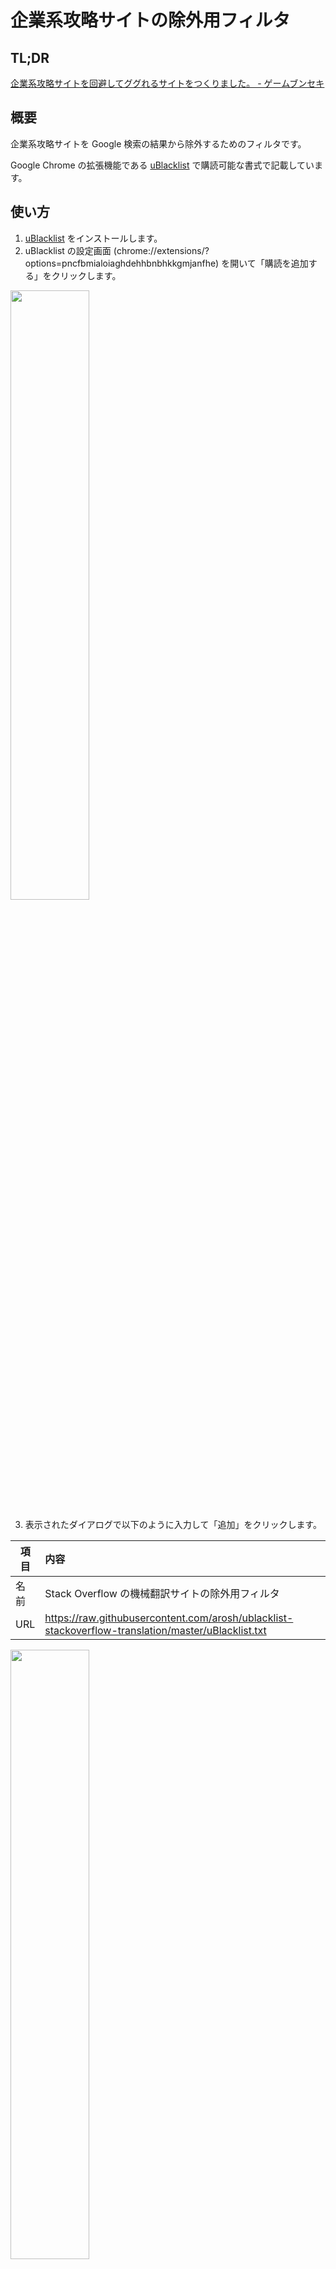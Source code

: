 # 企業系攻略サイトの除外用フィルタ

## TL;DR
[企業系攻略サイトを回避してググれるサイトをつくりました。 - ゲームブンセキ](https://gamebunseki.hatenablog.com/entry/2019/11/26/231054)

## 概要

企業系攻略サイトを Google 検索の結果から除外するためのフィルタです。

Google Chrome の拡張機能である [uBlacklist](https://chrome.google.com/webstore/detail/ublacklist/pncfbmialoiaghdehhbnbhkkgmjanfhe?hl=ja) で購読可能な書式で記載しています。

## 使い方

1. [uBlacklist](https://chrome.google.com/webstore/detail/ublacklist/pncfbmialoiaghdehhbnbhkkgmjanfhe?hl=ja) をインストールします。
2. uBlacklist の設定画面 (chrome://extensions/?options=pncfbmialoiaghdehhbnbhkkgmjanfhe) を開いて「購読を追加する」をクリックします。

<img src="options.jpg" width="50%">

3. 表示されたダイアログで以下のように入力して「追加」をクリックします。

| 項目 | 内容 |
| ---- | :------- |
| 名前 | Stack Overflow の機械翻訳サイトの除外用フィルタ |
| URL  | https://raw.githubusercontent.com/arosh/ublacklist-stackoverflow-translation/master/uBlacklist.txt |

<img src="dialog.jpg" width="50%">

## 謝辞

素晴らしい拡張機能である uBlacklist の作者の [@iorate](https://github.com/iorate) 氏に感謝いたします。

## 関連リンク

* [iorate/uBlacklist: Blocks specific sites from appearing in Google search results](https://github.com/iorate/uBlacklist)
* [Personal Blocklist の代替になりそうな Chrome 拡張機能を作ってみた - Qiita](https://qiita.com/iorate/items/9ff65360fbdf4082476a)
* [Stack Overflowの英語から日本語に機械翻訳されたコンテンツのサイトについてどう思いますか？ \- スタック・オーバーフローMeta](https://ja.meta.stackoverflow.com/questions/2905/stack-overflow%E3%81%AE%E8%8B%B1%E8%AA%9E%E3%81%8B%E3%82%89%E6%97%A5%E6%9C%AC%E8%AA%9E%E3%81%AB%E6%A9%9F%E6%A2%B0%E7%BF%BB%E8%A8%B3%E3%81%95%E3%82%8C%E3%81%9F%E3%82%B3%E3%83%B3%E3%83%86%E3%83%B3%E3%83%84%E3%81%AE%E3%82%B5%E3%82%A4%E3%83%88%E3%81%AB%E3%81%A4%E3%81%84%E3%81%A6%E3%81%A9%E3%81%86%E6%80%9D%E3%81%84%E3%81%BE%E3%81%99%E3%81%8B)
* [Googleの検索結果から機械翻訳でおかしな日本語に翻訳されているQ&Aサイトを非表示にする – Ewig Leere\(Lab2\)](https://labor.ewigleere.net/2019/04/03/extension-exclude-to-faqservice-from-google-search/)
* [Taraflex/Back2stackoverflow: Userscript for redirect to stackoverflow.com from machine-translated sites](https://github.com/Taraflex/Back2stackoverflow)

## License

CC0 1.0
